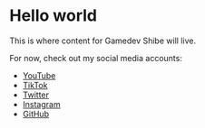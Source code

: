 # Hello world

This is where content for Gamedev Shibe will live.

For now, check out my social media accounts:

- [YouTube](https://www.youtube.com/channel/UCR-9cJjSgxPNpCJnzctDrkg)
- [TikTok](https://www.tiktok.com/@gamedevshibe)
- [Twitter](https://twitter.com/gamedevshibe)
- [Instagram](https://www.instagram.com/gamedevshibe/)
- [GitHub](https://github.com/gamedevshibe)
